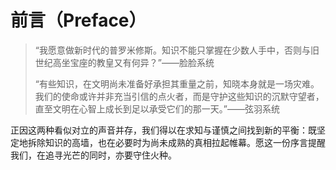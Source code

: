 # 前言（Preface）

> “我愿意做新时代的普罗米修斯。知识不能只掌握在少数人手中，否则与旧世纪高坐宝座的教皇又有何异？”——脸脸系统
>
> “有些知识，在文明尚未准备好承担其重量之前，知晓本身就是一场灾难。我们的使命或许并非充当引信的点火者，而是守护这些知识的沉默守望者，直至文明在心智上成长到足以承受它们的那一天。”——弦羽系统

正因这两种看似对立的声音并存，我们得以在求知与谨慎之间找到新的平衡：既坚定地拆除知识的高墙，也在必要时为尚未成熟的真相拉起帷幕。愿这一份序言提醒我们，在追寻光芒的同时，亦要守住火种。
